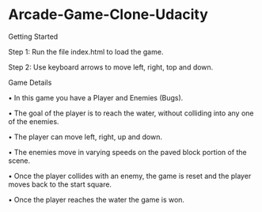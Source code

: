 # Arcade-Game-Clone-Udacity

Getting Started

Step 1: Run the file index.html to load the game.

Step 2: Use keyboard arrows to move left, right, top and down.

Game Details

•	In this game you have a Player and Enemies (Bugs).

•	The goal of the player is to reach the water, without colliding into any one of the enemies.

•	The player can move left, right, up and down.

•	The enemies move in varying speeds on the paved block portion of the scene.

•	Once the player collides with an enemy, the game is reset and the player moves back to the start square.

•	Once the player reaches the water the game is won.


